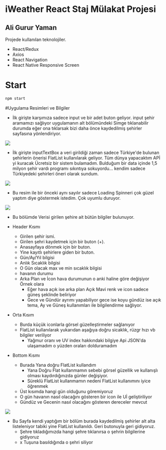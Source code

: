 # iWeather React Staj Mülakat Projesi
## Ali Gurur Yaman



Projede kullanılan teknolojiler.

- React/Redux
- Axios
- React Navigation
- React Native Responsive Screen

# Start

```sh
npm start
```

#Uygulama Resimleri ve Bilgiler

- İlk girişte karşımıza sadece input ve bir adet buton geliyor. input şehir aramamızı sağlıyor uygulamanın alt bölümündeki Simge tıklanabilir durumda eğer ona tıklarsak bizi daha önce kaydedilmiş şehirler sayfasına yönlendiriyor.

![](https://lh3.googleusercontent.com/pw/AP1GczPz45lVVtSAduqQIxZIGoJlt8QmzXvq-JgBCzAIUrAGEWbFXoYRGmlZ_aesiyEpkGQCpVYfNVtGijsS9McqBlrGaSPeZuCsbSZCf71Tuzapy7yZ2pxrBdU8qE44-woQR5p2xgOLQi29U8954MTJY-6k=w403-h873-s-no-gm?authuser=0)

- İlk girişte inputTextBox a veri girildiği zaman sadece Türkiye'de bulunan şehirlerin önerisi FlatList kullanılarak geliyor. Tüm dünya yapacaktım APİ yi kuracak Ücretsiz bir sistem bulamadım. Bulduğum bir data içinde 1,5 milyon şehir vardı programı sıkıntıya sokuyordu... kendim sadece Türkiyedeki şehirleri öneri olarak sundum.

![](https://lh3.googleusercontent.com/pw/AP1GczPvKIvFkDGCVF_q2toE2RzS7uPi5f2e2dfx8fjHd4_SVeVOAUHgLXDyRx004PITM3n-DXu00DDQvOBMQUUcoQ3Y0SACTa4R-kJKKjO2IkxfXWC5FH-W3iKNLJz1CIYkI2NuKgu3vu2xIT_0xdxM_yhy=w403-h873-s-no-gm?authuser=0)

- Bu resim ile bir önceki aynı sayılır sadece Loading Spinneri çok güzel yaptım diye göstermek istedim. Çok uyumlu duruyor.

![](https://lh3.googleusercontent.com/pw/AP1GczP27haboRtySfMGbRqNW39XJ6o-oYl3xVpmToMrcKrXlBvmeNQ5YxJpPcDUlPTNaD7NS0-fqchkeESX2YJ67z2ZYulJWtA3aeKvHg4LlTPiYyBPjP-wL4gx57zPKUJ0iuc-eQ_vUFHLS2xnInbbM7ph=w403-h873-s-no-gm?authuser=0)

- Bu bölümde Verisi girilen şehire ait bütün bilgiler bulunuyor.

- Header Kısmı
  + Girilen şehir ismi.
  + Girilen şehri kaydetmek için bir buton (+).
  + Anasayfaya dönmek için bir buton.
  + Yine kayıtlı şehirlere giden bir buton.
  + Gün/Ay/Yıl bilgisi
  + Anlık Sıcaklık bilgisi
  + O Gün olacak max ve min sıcaklık bilgisi
  + havanın durumu
  + Arka Plan ve İcon hava durumunun o anki haline göre değişiyor Örnek olara
    - Eğer hava açık ise arka plan Açık Mavi renk ve icon sadece güneş şeklinde beliriyor
    - Gece ve Gündür ayrımı yapabiliyor gece ise koyu gündüz ise açık tema, Ay ve Güneş kullanımları ile bilgilendirme sağlıyor.

- Orta Kısım
  + Burda küçük iconlarla görsel güzelleştirmeler sağlanıyor
  + FlatList kullanılarak yukarıdan aşağıya doğru sicaklık, rüzgr hızı vb bilgiler veriliyor
    - Yağmur oranı ve UV index hakkındaki bilgiye Api JSON'da ulaşamadım o yüzden oraları dolduramadım

 - Bottom Kısmı
   + Burada Yana doğru FlatList kullandım
     - Yana Doğru Flat kullanmamın sebebi görsel güzellik ve kullanışlı olması kaydırdığınızda günler değişiyor.
     - Süreklü FlatList kullanmamın nedeni FlatList kullanımını iyice öğrenmek
   + Üst kısımda hangi gün olduğunu göremiyoruz
   + O gün havanın nasıl olacağını gösteren bir icon ile Uİ geliştiriliyor
   + Gündüz ve Gecenin nasıl olacağını gösteren dereceler mevcut
   
![](https://lh3.googleusercontent.com/pw/AP1GczPGrU86Kf-PWobiliNqlv-VzdNuBl-on4Tnz1Bom5H0tnp-hJXQh7i_GN4XBEjancuoSxPYlGz1ZXsdS034N4VGoqGFtfjs0_0fEdEpxIrQlRBfiUJTgpZfcD8_EVh_R3hmkq3ChpBoxdt-Nrwi8hCJ=w403-h873-s-no-gm?authuser=0)

- Bu Sayfa kendi yaptığım bir bölüm burada kaydedilmiş şehirler alt alta listeleniyor tabiki yine FlatList kullanıldı. Geri butonuyla geri gidiyoruz.
  +  Şehre tıkladığımızda hangi şehre tıklanırsa o şehrin bilgilerine gidiyoruz
  +  x Tuşuna basıldığında o şehri siliyor
